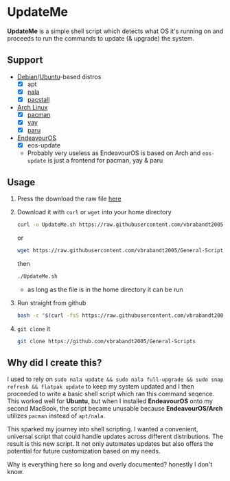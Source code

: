 # UpdateMe

**UpdateMe** is a simple shell script which detects what OS it's running on and proceeds to run the commands to update (& upgrade) the system.

## Support

- [Debian](https://www.debian.org)/[Ubuntu](https://ubuntu.com/desktop)-based distros
  - [x] apt
  - [x] [nala](https://gitlab.com/volian/nala)
  - [x] [pacstall](https://pacstall.dev)
- [Arch Linux](https://archlinux.org)
  - [x] [pacman](https://wiki.archlinux.org/title/pacman)
  - [x] [yay](https://github.com/Jguer/yay)
  - [x] [paru](https://github.com/Morganamilo/paru)
- [EndeavourOS](https://endeavouros.com)
  - [x] eos-update
  - Probably very useless as EndeavourOS is based on Arch and `eos-update` is just a frontend for pacman, yay & paru

## Usage

1. Press the download the raw file [here](https://github.com/vbrabandt2005/General-Scripts/blob/main/UpdateMe/UpdateMe.sh)
2. Download it with `curl` or `wget` into your home directory

    ```bash
    curl -o UpdateMe.sh https://raw.githubusercontent.com/vbrabandt2005/General-Scripts/main/UpdateMe/UpdateMe.sh
    ```

    or

    ```bash
    wget https://raw.githubusercontent.com/vbrabandt2005/General-Scripts/main/UpdateMe/UpdateMe.sh
    ```

    then

    ```bash
    ./UpdateMe.sh
    ```

    - as long as the file is in the home directory it can be run

3. Run straight from github

    ```bash
    bash -c "$(curl -fsS https://raw.githubusercontent.com/vbrabandt2005/General-Scripts/main/UpdateMe/UpdateMe.sh)"
    ```

4. `git clone` it

    ```bash
    git clone https://github.com/vbrabandt2005/General-Scripts
    ```

## Why did I create this?

I used to rely on `sudo nala update && sudo nala full-upgrade && sudo snap refresh && flatpak update` to keep my system updated and I then proceeded to write a basic shell script which ran this command seqence.  This worked well for **Ubuntu**, but when I installed **EndeavourOS** onto my second MacBook, the script became unusable because **EndeavourOS/Arch** utilizes `pacman` instead of `apt/nala`.

This sparked my journey into shell scripting. I wanted a convenient, universal script that could handle updates across different distributions. The result is this new script. It not only automates updates but also offers the potential for future customization based on my needs.

Why is everything here so long and overly documented? honestly I don't know.
